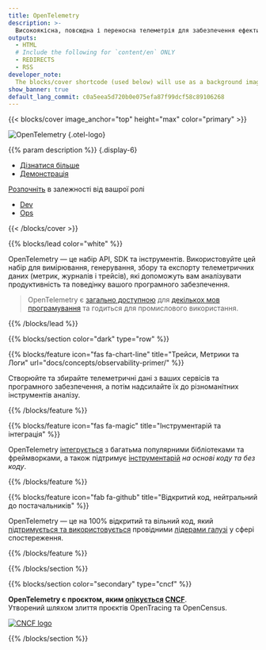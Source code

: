 ```yaml
---
title: OpenTelemetry
description: >-
  Високоякісна, повсюдна і переносна телеметрія для забезпечення ефективного спостереження
outputs:
  - HTML
  # Include the following for `content/en` ONLY
  - REDIRECTS
  - RSS
developer_note:
  The blocks/cover shortcode (used below) will use as a background image any image file containing "background" in its name.
show_banner: true
default_lang_commit: c0a5eea5d720b0e075efa87f99dcf58c89106268
---
```


<div class="d-none"><a rel="me" href="https://fosstodon.org/@opentelemetry"></a></div>

{{< blocks/cover image_anchor="top" height="max" color="primary" >}}

<!-- prettier-ignore -->
![OpenTelemetry](/img/logos/opentelemetry-horizontal-color.svg)
{.otel-logo}

<!-- prettier-ignore -->
{{% param description %}}
{.display-6}

<div class="l-primary-buttons mt-5">

- [Дізнатися більше](docs/what-is-opentelemetry/)
- [Демонстрація](docs/demo/)

</div>

<div class="h3 mt-4">
<a class="text-secondary" href="docs/getting-started/">Розпочніть</a> в залежності від вашрої ролі
</div>
<div class="l-get-started-buttons">

- [Dev](docs/getting-started/dev/)
- [Ops](docs/getting-started/ops/)

</div>
{{< /blocks/cover >}}

{{% blocks/lead color="white" %}}

OpenTelemetry — це набір API, SDK та інструментів. Використовуйте цей набір для вимірювання, генерування, збору та експорту телеметричних даних (метрик, журналів і трейсів), які допоможуть вам аналізувати продуктивність та поведінку вашого програмного забезпечення.

> OpenTelemetry є [загально доступною](/status/) для [декількох мов програмування](docs/languages/) та годиться для промислового використання.

{{% /blocks/lead %}}

{{% blocks/section color="dark" type="row" %}}

{{% blocks/feature icon="fas fa-chart-line" title="Трейси, Метрики та Логи" url="docs/concepts/observability-primer/" %}}

Створюйте та збирайте телеметричні дані з ваших сервісів та програмного забезпечення, а потім надсилайте їх до різноманітних інструментів аналізу.

{{% /blocks/feature %}}

{{% blocks/feature icon="fas fa-magic" title="Інструментарій та інтеграція" %}}

OpenTelemetry [інтегрується][integrates] з багатьма популярними бібліотеками та фреймворками, а також підтримує [інструментарій][instrumentation] _на основі коду та без коду_.

[instrumentation]: /docs/concepts/instrumentation/
[integrates]: /ecosystem/integrations/

{{% /blocks/feature %}}

{{% blocks/feature icon="fab fa-github" title="Відкритий код, нейтральний до постачальників" %}}

OpenTelemetry — це на 100% відкритий та вільний код, який [підтримується та використовується][adopted] провідними [лідерами галузі][industry leaders] у сфері спостереження.

[adopted]: /ecosystem/adopters/
[industry leaders]: /ecosystem/vendors/

{{% /blocks/feature %}}

{{% /blocks/section %}}

{{% blocks/section color="secondary" type="cncf" %}}

**OpenTelemetry є проєктом, яким [опікується][incubating] [CNCF][]**.<br>
Утворений шляхом злиття проєктів OpenTracing та OpenCensus.

[![CNCF logo][]][cncf]

[cncf]: https://cncf.io
[cncf logo]: /img/logos/cncf-white.svg
[incubating]: https://www.cncf.io/projects/

{{% /blocks/section %}}
